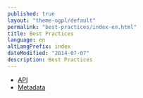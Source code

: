 ```yaml
---
published: true
layout: "theme-ogpl/default"
permalink: "best-practices/index-en.html"
title: Best Practices
language: en
altLangPrefix: index
dateModified: "2014-07-07"
description: Best Practices
---
```


* [API](/best-practices/apis-en.html)
* [Metadata](/best-practices/metadata-en.html)
